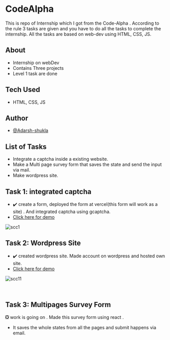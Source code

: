 # CodeAlpha
This is repo of Internship which I got from the Code-Alpha . According to the rule 3 tasks are given and you have to do all the tasks to complete the internship.
All the tasks are based on web-dev using HTML, CSS, JS. 
## About 
- Internship on webDev
- Contains Three projects
- Level 1 task are done
## Tech Used
- HTML, CSS, JS
## Author
- [@Adarsh-shukla](https://github.com/dash-09)

## List of Tasks
- Integrate a captcha inside a existing website.
- Make a Multi page survey form that saves the state and send the input via mail.
- Make wordpress site. 

## Task 1: integrated captcha
- ✔️ create a form, deployed the form at vercel(this form will work as a site) . And integrated captcha using gcaptcha.
- [Click here for demo](https://captcha-integrate.vercel.app/)
 
![scc1](https://github.com/dash-09/CodeAlpha/assets/74849401/8123c09a-6abf-466c-b445-6319e990722c)
<br/>
## Task 2: Wordpress Site
- ✔️ created wordpress site. Made account on wordpress and hosted own site.
- [Click here for demo](https://vidi81.wordpress.com/)
 
![scc11](https://github.com/dash-09/CodeAlpha/assets/74849401/c10905d5-2547-494d-9629-793ac5609c41)

<br>

## Task 3: Multipages Survey Form
❎ work is going on .  Made this survey form using react . 
- It saves the whole states from all the pages and submit happens via email. 
